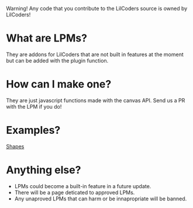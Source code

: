 Warning! Any code that you contribute to the LilCoders source is owned by LilCoders!
# What are LPMs?

They are addons for LilCoders that are not built in features at the moment but can be added with the plugin function.

# How can I make one?

They are just javascript functions made with the canvas API. Send us a PR with the LPM if you do!

# Examples?

[Shapes](https://github.com/LilCoders/LPMs/blob/master/shapes.lpm)

# Anything else?

* LPMs could become a built-in feature in a future update.
* There will be a page deticated to approved LPMs.
* Any unaproved LPMs that can harm or be innapropriate will be banned.
